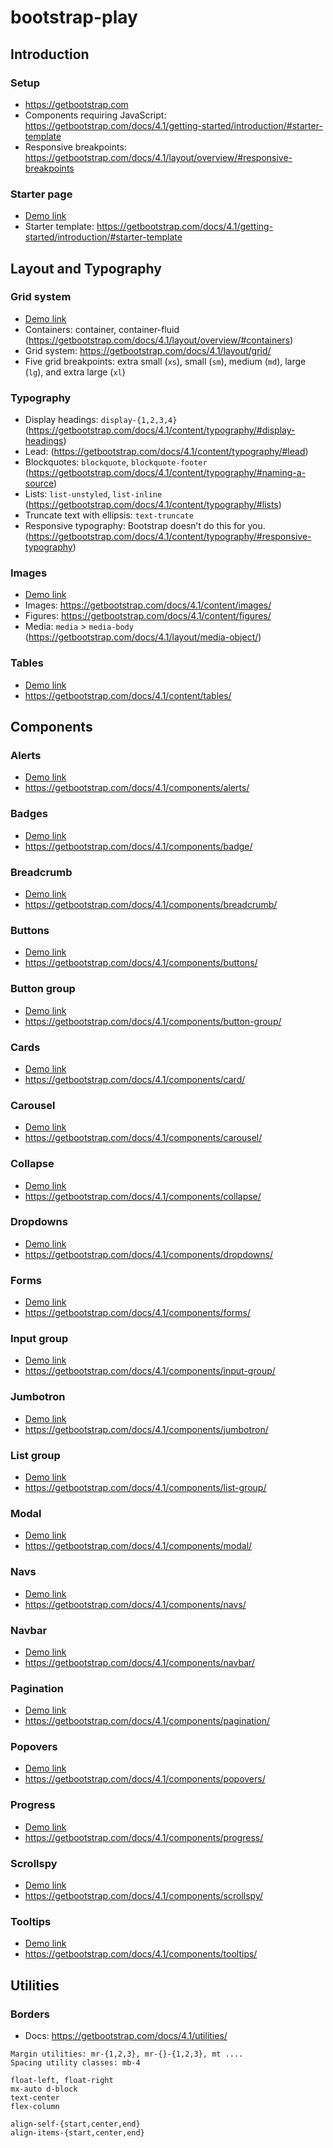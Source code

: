 # bootstrap-play


## Introduction

### Setup
* https://getbootstrap.com
* Components requiring JavaScript: https://getbootstrap.com/docs/4.1/getting-started/introduction/#starter-template
* Responsive breakpoints: https://getbootstrap.com/docs/4.1/layout/overview/#responsive-breakpoints

### Starter page
* [Demo link](demo/starter.html)
* Starter template: https://getbootstrap.com/docs/4.1/getting-started/introduction/#starter-template


## Layout and Typography

### Grid system
* [Demo link](demo/01.html)
* Containers: container, container-fluid (https://getbootstrap.com/docs/4.1/layout/overview/#containers)
* Grid system: https://getbootstrap.com/docs/4.1/layout/grid/
* Five grid breakpoints: extra small (`xs`), small (`sm`), medium (`md`), large (`lg`), and extra large (`xl`)

### Typography
* Display headings: `display-{1,2,3,4}` (https://getbootstrap.com/docs/4.1/content/typography/#display-headings)
* Lead:  (https://getbootstrap.com/docs/4.1/content/typography/#lead)
* Blockquotes: `blockquote`, `blockquote-footer` (https://getbootstrap.com/docs/4.1/content/typography/#naming-a-source)
* Lists: `list-unstyled`, `list-inline` (https://getbootstrap.com/docs/4.1/content/typography/#lists)
* Truncate text with ellipsis: `text-truncate`
* Responsive typography: Bootstrap doesn’t do this for you. (https://getbootstrap.com/docs/4.1/content/typography/#responsive-typography)

### Images
* [Demo link](demo/02.html)
* Images: https://getbootstrap.com/docs/4.1/content/images/
* Figures: https://getbootstrap.com/docs/4.1/content/figures/
* Media: `media` > `media-body` (https://getbootstrap.com/docs/4.1/layout/media-object/)

### Tables
* [Demo link](demo/03.html)
* https://getbootstrap.com/docs/4.1/content/tables/


## Components

### Alerts
* [Demo link](demo/04.html)
* https://getbootstrap.com/docs/4.1/components/alerts/

### Badges
* [Demo link](demo/05.html)
* https://getbootstrap.com/docs/4.1/components/badge/

### Breadcrumb
* [Demo link](demo/06.html)
* https://getbootstrap.com/docs/4.1/components/breadcrumb/

### Buttons
* [Demo link](demo/07.html)
* https://getbootstrap.com/docs/4.1/components/buttons/

### Button group
* [Demo link](demo/08.html)
* https://getbootstrap.com/docs/4.1/components/button-group/

### Cards
* [Demo link](demo/09.html)
* https://getbootstrap.com/docs/4.1/components/card/

### Carousel
* [Demo link](demo/10.html)
* https://getbootstrap.com/docs/4.1/components/carousel/

### Collapse
* [Demo link](demo/11.html)
* https://getbootstrap.com/docs/4.1/components/collapse/

### Dropdowns
* [Demo link](demo/12.html)
* https://getbootstrap.com/docs/4.1/components/dropdowns/

### Forms
* [Demo link](demo/13.html)
* https://getbootstrap.com/docs/4.1/components/forms/

### Input group
* [Demo link](demo/14.html)
* https://getbootstrap.com/docs/4.1/components/input-group/

### Jumbotron
* [Demo link](demo/15.html)
* https://getbootstrap.com/docs/4.1/components/jumbotron/

### List group
* [Demo link](demo/16.html)
* https://getbootstrap.com/docs/4.1/components/list-group/

### Modal
* [Demo link](demo/17.html)
* https://getbootstrap.com/docs/4.1/components/modal/

### Navs
* [Demo link](demo/18.html)
* https://getbootstrap.com/docs/4.1/components/navs/

### Navbar
* [Demo link](demo/19.html)
* https://getbootstrap.com/docs/4.1/components/navbar/

### Pagination
* [Demo link](demo/20.html)
* https://getbootstrap.com/docs/4.1/components/pagination/

### Popovers
* [Demo link](demo/21.html)
* https://getbootstrap.com/docs/4.1/components/popovers/

### Progress
* [Demo link](demo/22.html)
* https://getbootstrap.com/docs/4.1/components/progress/

### Scrollspy
* [Demo link](demo/23.html)
* https://getbootstrap.com/docs/4.1/components/scrollspy/

### Tooltips
* [Demo link](demo/24.html)
* https://getbootstrap.com/docs/4.1/components/tooltips/


## Utilities

### Borders
* Docs: https://getbootstrap.com/docs/4.1/utilities/

```
Margin utilities: mr-{1,2,3}, mr-{}-{1,2,3}, mt ....
Spacing utility classes: mb-4

float-left, float-right
mx-auto d-block
text-center
flex-column

align-self-{start,center,end}
align-items-{start,center,end}
```
